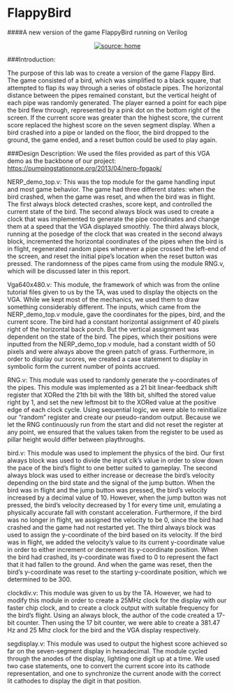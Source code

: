 # FlappyBird
####A new version of the game FlappyBird running on Verilog


<p align="center">
<a href="file.gif"><img src="file.gif" title="source: home" /></a>
</p>

###Introduction: 

The purpose of this lab was to create a version of the game Flappy Bird. The game consisted of a bird, which was simplified to a black square, that attempted to flap its way through a series of obstacle pipes. The horizontal distance between the pipes remained constant, but the vertical height of each pipe was randomly generated. The player earned a point for each pipe the bird flew through, represented by a pink dot on the bottom right of the screen. If the current score was greater than the highest score, the current score replaced the highest score on the seven segment display. When a bird crashed into a pipe or landed on the floor, the bird dropped to the ground, the game ended, and a reset button could be used to play again.

###Design Description:
We used the files provided as part of this VGA demo as the backbone of our project: https://pumpingstationone.org/2013/04/nerp-fpgaok/ 

NERP_demo_top.v: This was the top module for the game handling input and most game behavior. The game had three different states: when the bird crashed, when the game was reset, and when the bird was in flight. The first always block detected crashes, score kept, and controlled the current state of the bird. The second always block was used to create a clock that was implemented to generate the pipe coordinates and change them at a speed that the VGA   displayed smoothly. The third always block, running at the posedge of the clock that was created in the second always block, incremented the horizontal coordinates of the pipes when the bird is in flight, regenerated random pipes whenever a pipe crossed the left-end of the screen, and reset the initial pipe’s location when the reset button was pressed. The randomness of the pipes came from using the module RNG.v, which will be discussed later in this report.
 
Vga640x480.v: This module, the framework of which was from the online tutorial files given to us by the TA, was used to display the objects on the VGA. While we kept most of the mechanics, we used them to draw something considerably different. The inputs, which came from the NERP_demo_top.v module, gave the coordinates for the pipes, bird, and the current score. The bird had a constant horizontal assignment of 40 pixels right of the horizontal back porch. But the vertical assignment was dependent on the state of the bird. The pipes, which their positions were inputted from the NERP_demo_top.v module, had a constant width of 50 pixels and were always above the green patch of grass. Furthermore, in order to display our scores, we created a case statement to display in symbolic form the current number of points accrued.
  
RNG.v: This module was used to randomly generate the y-coordinates of the pipes. This module was implemented as a 21 bit linear-feedback shift register that XORed the 21th bit with the 18th bit, shifted the stored value right by 1, and set the new leftmost bit to the XORed value at the positive edge of each clock cycle. Using sequential logic, we were able to reinitialize our “random” register and create our pseudo-random output. Because we let the RNG continuously run from the start and did not reset the register at any point, we ensured that the values taken from the register to be used as pillar height would differ between playthroughs.
 
bird.v: This module was used to implement the physics of the bird. Our first always block was used to divide the input clk’s value in order to slow down the pace of the bird’s flight to one better suited to gameplay. The second always block was used to either increase or decrease the bird’s velocity depending on the bird state and the signal of the jump button. When the bird was in flight and the jump button was pressed, the bird’s velocity increased by a decimal value of 10. However, when the jump button was not pressed, the bird’s velocity decreased by 1 for every time unit, emulating a physically accurate fall with constant acceleration. Furthermore, if the bird was no longer in flight, we assigned the velocity to be 0, since the bird had crashed and the game had not restarted yet. The third always block was used to assign the y-coordinate of the bird based on its velocity. If the bird was in flight, we added the velocity’s value to its current y-coordinate value in order to either increment or decrement its y-coordinate position. When the bird had crashed, its y-coordinate was fixed to 0 to represent the fact that it had fallen to the ground. And when the game was reset, then the bird’s y-coordinate was reset to the starting y-coordinate position, which we determined to be 300.
 
clockdiv.v: This module was given to us by the TA. However, we had to modify this module in order to create a 25MHz clock for the display with our faster chip clock, and to create a clock output with suitable frequency for the bird’s flight. Using an always block, the author of the code created a 17-bit counter. Then using the 17 bit counter, we were able to create a 381.47 Hz and 25 Mhz clock for the bird and the VGA display respectively.
 
segdisplay.v: This module was used to output the highest score achieved so far on the seven-segment display in hexadecimal. The module cycled through the anodes of the display, lighting one digit up at a time. We used two case statements, one to convert the current score into its cathode representation, and one to synchronize the current anode with the correct lit cathodes to display the digit in that position. 


